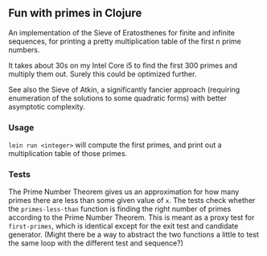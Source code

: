 ## Fun with primes in Clojure

An implementation of the Sieve of Eratosthenes for finite and infinite sequences, for printing a pretty multiplication table of the first n prime numbers.

It takes about 30s on my Intel Core i5 to find the first 300 primes and multiply them out. Surely this could be optimized further.

See also the Sieve of Atkin, a significantly fancier approach (requiring enumeration of the solutions to some quadratic forms) with better asymptotic complexity.

### Usage 

`lein run <integer>` will compute the first <integer> primes, and print out a multiplication table of those primes.

### Tests

The Prime Number Theorem gives us an approximation for how many primes there are less than some given value of `x`. The tests check whether the `primes-less-than` function is finding the right number of primes according to the Prime Number Theorem. This is meant as a proxy test for `first-primes`, which is identical except for the exit test and candidate generator. (Might there be a way to abstract the two functions a little to test the same loop with the different test and sequence?)

